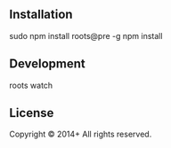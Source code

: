 ## Installation

sudo npm install roots@pre -g
npm install

## Development

roots watch


## License
Copyright &copy; 2014+ All rights reserved.